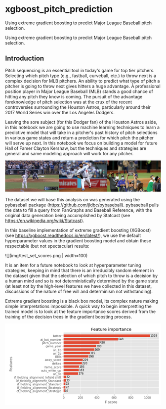 # xgboost_pitch_prediction
Using extreme gradient boosting to predict Major League Baseball pitch selection.

Using extreme gradient boosting to predict Major League Baseball pitch selection.

## Introduction

Pitch sequencing is an essential tool in today's game for top tier pitchers. Selecting which pitch type (e.g., fastball, curveball, etc.) to throw next is a complex decision for MLB pitchers. An ability to predict what type of pitch a pitcher is going to throw next gives hitters a huge advantage. A professional position player in Major League Baseball (MLB) stands a good chance of hitting any pitch they know is coming. The pursuit of the advantage foreknowledge of pitch selection was at the crux of the recent controversies surrounding the Houston Astros, particularly around their 2017 World Series win over the Los Angeles Dodgers.

Leaving the sore subject (for this Dodger fan) of the Houston Astros aside, in this notebook we are going to use machine learning techniques to learn a predictive model that will take in a pitcher's past history of pitch selections in various game states and return a prediction for which pitch the pitcher will serve up next. In this notebook we focus on building a model for future Hall of Famer Clayton Kershaw, but the techniques and strategies are general and same modeling approach will work for any pitcher.

![](img/kershaw3.png)

The dataset we will base this analysis on was generated using the pybaseball package (https://github.com/jldbc/pybaseball). pybaseball pulls the data to fill a query from FanGraphs and Baseball Reference, with the original data generation being accomplished by Statcast (see https://en.wikipedia.org/wiki/Statcast).

In this baseline implementation of extreme gradient boosting (XGBoost) (see https://xgboost.readthedocs.io/en/latest/), we use the default hyperparameter values in the gradient boosting model and obtain these respectable (but not spectacular) results:

![](img/test_set_scores.png | width=100)

It is an item for a future notebook to look at hyperparameter tuning strategies, keeping in mind that there is an irreducibly random element in the dataset given that the selection of which pitch to throw is a decision by a human mind and so is not deterministically determined by the game state (at least not by the high-level features we have collected in this dataset, discussions of the nature of free will and determinism not withstanding). 

Extreme gradient boosting is a black box model, its complex nature making simple interpretations impossible. A quick way to begin interpretting the trained model is to look at the feature importance scores derived from the training of the decision trees in the gradient boosting process.

![](img/xgboost_feature_importance.png)
